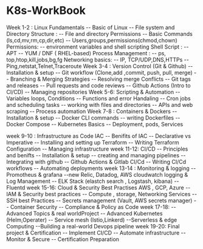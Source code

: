 # K8s-WorkBook

Week 1-2 : Linux Fundamentals
   -- Basic of Linux
   -- File system and Directory 
Structure :
   -- File and directory Permissions
   -- Basic Commands (ls,cd,mv,rm,cp,dir,etc)
   -- Users,groups,permissions(chmod,chown)
Permissions:
   -- environment variables and shell scripting 
Shell Script :
   -- APT
  -- YUM / DNF ( RHEL-based)
Process Management :
   -- ps, top,htop,kill,jobs,bg,fg
Networking basics:
  -- IP, TCP/UDP,DNS,HTTPs
  --Ping,netstat,Telnet,Traceroute 
Week 3-4  : Version Control (Git & Github)
   -- Installation & setup
   -- Git workflow (Clone,add ,commit, push, pull, merge)
   -- Branching & Merging Strategies
   -- Resolving merge Conflicts
   -- Git tags and releases 
   -- Pull requests and code reviews
   -- Github Actions (Intro to CI/CD)
   -- Managing repositories
Week 5-6: Scripting & Automation
  -- Variables loops, Conditions 
  -- Functions and error Handaling
  -- Cron jobs and scheduling tasks
  -- working with files and directories
  -- APIs and web scraping
  -- Process automation 
Week 7-8 : Containers & Dockers
  -- Installation & setup
  -- Docker CLI commands
  -- writing Dockerfiles
  -- Docker Compose 
  -- Kubernetes Basics 
  -- Deployment, pods, Services

week 9-10 : Infrastructure as Code IAC
  -- Benifits of IAC
  -- Declarative vs Imperative
  -- Installing and setting up Terraform
  -- Writing Terraform Configuration 
  -- Managing infrastructure 
week 11-12: CI/CD
  -- Principles and benifts
  -- Installation & setup
  -- creating and managing pipelines 
  -- Integrating with github
  -- Github Actions & Gitlab CI/Cd
  -- Writing CI/Cd workflows
  -- Automating deployments
week 13-14 : Monitoring & logging
  -- Promotheus & grafana
  --new Relic, Datadog, AWS cloudwatch logging & Log Management 
  -- ELK Stack (elastch search , Logstash, kibana)
  -- Fluentd
week 15-16: Cloud & Security Best Practises AWS , GCP, Azure
 -- IAM & Security best practices 
 -- Compute , storage, Networking Services 
 -- SSH best Practices 
 -- Secrets management (Vault, AWS secrets manager)
 -- Container Security 
 -- Compliance & Policy as Code
week 17-18:
 -- Advanced Topics & real worldProject
 -- Advanced Kubernetes (Helm,Operater)
 -- Service mesh (Istio,Linkerd)
 --Serverless & edge Computing
 --Building a real-world Devops pipeline
week 19-20: Final project & Certification
  -- Implement CI/CD
  -- Automate infrastructure 
  -- Monitor & Secure
  -- Certification Preparation 
